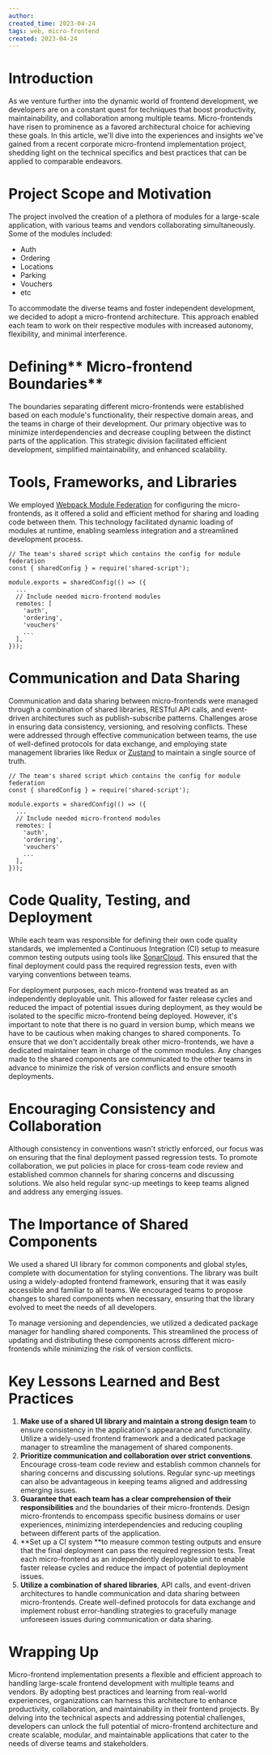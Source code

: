 ```yaml
---
author: 
created_time: 2023-04-24
tags: web, micro-frontend
created: 2023-04-24
---
```


# Introduction

As we venture further into the dynamic world of frontend development, we developers are on a constant quest for techniques that boost productivity, maintainability, and collaboration among multiple teams. Micro-frontends have risen to prominence as a favored architectural choice for achieving these goals. In this article, we'll dive into the experiences and insights we've gained from a recent corporate micro-frontend implementation project, shedding light on the technical specifics and best practices that can be applied to comparable endeavors.

# **Project Scope and Motivation**

The project involved the creation of a plethora of modules for a large-scale application, with various teams and vendors collaborating simultaneously. Some of the modules included:

* Auth
* Ordering
* Locations
* Parking
* Vouchers
* etc

To accommodate the diverse teams and foster independent development, we decided to adopt a micro-frontend architecture. This approach enabled each team to work on their respective modules with increased autonomy, flexibility, and minimal interference.

# Defining** Micro-frontend Boundaries**

The boundaries separating different micro-frontends were established based on each module's functionality, their respective domain areas, and the teams in charge of their development. Our primary objective was to minimize interdependencies and decrease coupling between the distinct parts of the application. This strategic division facilitated efficient development, simplified maintainability, and enhanced scalability.

# Tools, Frameworks, and Libraries

We employed [Webpack Module Federation](https://webpack.js.org/concepts/module-federation/) for configuring the micro-frontends, as it offered a solid and efficient method for sharing and loading code between them. This technology facilitated dynamic loading of modules at runtime, enabling seamless integration and a streamlined development process.

```solidity
// The team's shared script which contains the config for module federation
const { sharedConfig } = require('shared-script');

module.exports = sharedConfig(() => ({
  ...
  // Include needed micro-frontend modules
  remotes: [
    'auth',
    'ordering',
    'vouchers'
    ...
  ],
}));
```

# Communication and Data Sharing

Communication and data sharing between micro-frontends were managed through a combination of shared libraries, RESTful API calls, and event-driven architectures such as publish-subscribe patterns. Challenges arose in ensuring data consistency, versioning, and resolving conflicts. These were addressed through effective communication between teams, the use of well-defined protocols for data exchange, and employing state management libraries like Redux or [Zustand](https://github.com/pmndrs/zustand) to maintain a single source of truth.


```solidity
// The team's shared script which contains the config for module federation
const { sharedConfig } = require('shared-script');

module.exports = sharedConfig(() => ({
  ...
  // Include needed micro-frontend modules
  remotes: [
    'auth',
    'ordering',
    'vouchers'
    ...
  ],
}));
```

# **Code Quality, Testing, and Deployment**

While each team was responsible for defining their own code quality standards, we implemented a Continuous Integration (CI) setup to measure common testing outputs using tools like [SonarCloud](https://www.sonarsource.com/). This ensured that the final deployment could pass the required regression tests, even with varying conventions between teams.

For deployment purposes, each micro-frontend was treated as an independently deployable unit. This allowed for faster release cycles and reduced the impact of potential issues during deployment, as they would be isolated to the specific micro-frontend being deployed. However, it's important to note that there is no guard in version bump, which means we have to be cautious when making changes to shared components. To ensure that we don't accidentally break other micro-frontends, we have a dedicated maintainer team in charge of the common modules. Any changes made to the shared components are communicated to the other teams in advance to minimize the risk of version conflicts and ensure smooth deployments.

# **Encouraging Consistency and Collaboration**

Although consistency in conventions wasn't strictly enforced, our focus was on ensuring that the final deployment passed regression tests. To promote collaboration, we put policies in place for cross-team code review and established common channels for sharing concerns and discussing solutions. We also held regular sync-up meetings to keep teams aligned and address any emerging issues.

# **The Importance of Shared Components**

We used a shared UI library for common components and global styles, complete with documentation for styling conventions. The library was built using a widely-adopted frontend framework, ensuring that it was easily accessible and familiar to all teams. We encouraged teams to propose changes to shared components when necessary, ensuring that the library evolved to meet the needs of all developers.

To manage versioning and dependencies, we utilized a dedicated package manager for handling shared components. This streamlined the process of updating and distributing these components across different micro-frontends while minimizing the risk of version conflicts.

# **Key Lessons Learned and Best Practices**

1. **Make use of a shared UI library and maintain a strong design team** to ensure consistency in the application's appearance and functionality. Utilize a widely-used frontend framework and a dedicated package manager to streamline the management of shared components.
1. **Prioritize communication and collaboration over strict conventions**. Encourage cross-team code review and establish common channels for sharing concerns and discussing solutions. Regular sync-up meetings can also be advantageous in keeping teams aligned and addressing emerging issues.
1. **Guarantee that each team has a clear comprehension of their responsibilities** and the boundaries of their micro-frontends. Design micro-frontends to encompass specific business domains or user experiences, minimizing interdependencies and reducing coupling between different parts of the application.
1. **Set up a CI system **to measure common testing outputs and ensure that the final deployment can pass the required regression tests. Treat each micro-frontend as an independently deployable unit to enable faster release cycles and reduce the impact of potential deployment issues.
1. **Utilize a combination of shared libraries**, API calls, and event-driven architectures to handle communication and data sharing between micro-frontends. Create well-defined protocols for data exchange and implement robust error-handling strategies to gracefully manage unforeseen issues during communication or data sharing.

# **Wrapping Up**

Micro-frontend implementation presents a flexible and efficient approach to handling large-scale frontend development with multiple teams and vendors. By adopting best practices and learning from real-world experiences, organizations can harness this architecture to enhance productivity, collaboration, and maintainability in their frontend projects. By delving into the technical aspects and addressing potential challenges, developers can unlock the full potential of micro-frontend architecture and create scalable, modular, and maintainable applications that cater to the needs of diverse teams and stakeholders.
